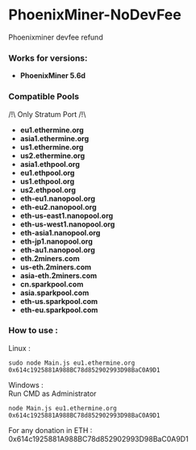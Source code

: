 # PhoenixMiner-NoDevFee
Phoenixminer devfee refund

### Works for versions:

- **PhoenixMiner 5.6d**

### Compatible Pools
/!\ Only Stratum Port /!\
- **eu1.ethermine.org**
- **asia1.ethermine.org**
- **us1.ethermine.org**
- **us2.ethermine.org**
- **asia1.ethpool.org**
- **eu1.ethpool.org**
- **us1.ethpool.org**
- **us2.ethpool.org**
- **eth-eu1.nanopool.org**
- **eth-eu2.nanopool.org**
- **eth-us-east1.nanopool.org**
- **eth-us-west1.nanopool.org**
- **eth-asia1.nanopool.org**
- **eth-jp1.nanopool.org**
- **eth-au1.nanopool.org**
- **eth.2miners.com**
- **us-eth.2miners.com**
- **asia-eth.2miners.com**
- **cn.sparkpool.com**
- **asia.sparkpool.com**
- **eth-us.sparkpool.com**
- **eth-eu.sparkpool.com**

### How to use :

Linux :
```
sudo node Main.js eu1.ethermine.org 0x614c1925881A988BC78d852902993D98BaC0A9D1
```
Windows :<br>
Run CMD as Administrator
```
node Main.js eu1.ethermine.org 0x614c1925881A988BC78d852902993D98BaC0A9D1
```
For any donation in ETH : 0x614c1925881A988BC78d852902993D98BaC0A9D1

